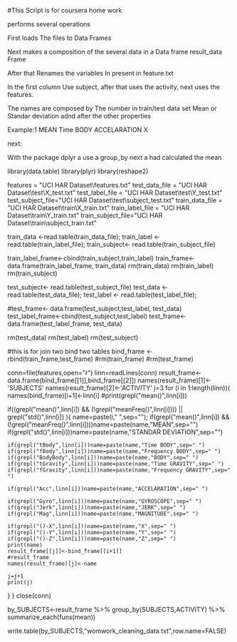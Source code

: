 #This Script is for coursera home work 


performs several operations 

First loads The files to Data Frames

Next makes a composition of the several data
in a Data frame result_data Frame

After that Renames the variables In 
present in feature.txt

In the first column Use subject, after that uses the activity,
next uses the features.

The names are composed by
The number in train/test data set
Mean or Standar deviation
adnd after the other properties

Example:1 MEAN Time BODY ACCELARATION X


next:

With the package dplyr a use a group_by 
next a had calculated the mean




library(data.table)
library(plyr)
library(reshape2)

features = "UCI HAR Dataset\\features.txt"
test_data_file = "UCI HAR Dataset\\test\\X_test.txt"
test_label_file = "UCI HAR Dataset\\test\\Y_test.txt"
test_subject_file="UCI HAR Dataset\\test\\subject_test.txt"
train_data_file = "UCI HAR Dataset\\train\\X_train.txt"
train_label_file = "UCI HAR Dataset\\train\\Y_train.txt"
train_subject_file="UCI HAR Dataset\\train\\subject_train.txt"

train_data <-read.table(train_data_file);
train_label <- read.table(train_label_file);
train_subject<- read.table(train_subject_file)


train_label_frame<-cbind(train_subject,train_label)
train_frame<- data.frame(train_label_frame, train_data)
rm(train_data)
rm(train_label)
rm(train_subject)

test_subject<- read.table(test_subject_file)
test_data <-read.table(test_data_file);
test_label <- read.table(test_label_file);


#test_frame<- data.frame(test_subject,test_label, test_data)
test_label_frame<-cbind(test_subject,test_label)
test_frame<- data.frame(test_label_frame, test_data)

rm(test_data)
rm(test_label)
rm(test_subject)

#this is for join two bind two tables
bind_frame <- rbind(train_frame,test_frame)
#rm(train_frame)
#rm(test_frame)


conn=file(features,open="r")
linn=readLines(conn)
result_frame<-data.frame(bind_frame[[1]],bind_frame[[2]])
names(result_frame)[1]<-'SUBJECTS'
names(result_frame)[2]<-'ACTIVITY'
j=3
for (i in 1:length(linn)){
  names(bind_frame)[i+1]<-linn[i]
  #print(grepl("mean()",linn[i]))
  
  if((grepl("mean()",linn[i]) && (!grepl("meanFreq()",linn[i]))) || grepl("std()",linn[i]) ){
    name=paste(i," ",sep="");
    if(grepl("mean()",linn[i]) && (!grepl("meanFreq()",linn[i])))name=paste(name,"MEAN",sep="")
    if(grepl("std()",linn[i]))name=paste(name,"STANDAR DEVIATION",sep="")
    
    if(grepl("tBody",linn[i]))name=paste(name,"Time BODY",sep=" ")
    if(grepl("fBody",linn[i]))name=paste(name,"Frequency BODY",sep=" ")
    if(grepl("BodyBody",linn[i]))name=paste(name,"BODY",sep=" ")
    if(grepl("tGravity",linn[i]))name=paste(name,"Time GRAVITY",sep=" ")
    if(grepl("fGravity",linn[i]))name=paste(name,"Frequency GRAVITY",sep=" ")
    
    if(grepl("Acc",linn[i]))name=paste(name,"ACCELARATION",sep=" ")
    
    if(grepl("Gyro",linn[i]))name=paste(name,"GYROSCOPE",sep=" ")
    if(grepl("Jerk",linn[i]))name=paste(name,"JERK",sep=" ")
    if(grepl("Mag",linn[i]))name=paste(name,"MAGNITUDE",sep=" ")
    
    if(grepl("()-X",linn[i]))name=paste(name,"X",sep=" ")
    if(grepl("()-Y",linn[i]))name=paste(name,"Y",sep=" ")
    if(grepl("()-Z",linn[i]))name=paste(name,"Z",sep=" ")
    print(name)
    result_frame[[j]]<-bind_frame[[i+1]]
    #result_frame
    names(result_frame)[j]<-name
   
    j=j+1
    print(j)
  }
}
close(conn)

by_SUBJECTS<-result_frame %>% group_by(SUBJECTS,ACTIVITY) %>%  summarize_each(funs(mean))
 
write.table(by_SUBJECTS,"womwork_cleaning_data.txt",row.name=FALSE)

